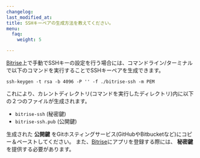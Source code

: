 ```yaml
---
changelog: 
last_modified_at: 
title: SSHキーペアの生成方法を教えてください。
menu:
  faq:
    weight: 5

---
```

[Bitrise](https://www.bitrise.io)上で手動でSSHキーの設定を行う場合には、コマンドライン/ターミナルで以下のコマンドを実行することでSSHキーペアを生成できます。

```
ssh-keygen -t rsa -b 4096 -P '' -f ./bitrise-ssh -m PEM
```

これにより、カレントディレクトリ(コマンドを実行したディレクトリ)内に以下の２つのファイルが生成されます。

* `bitrise-ssh` (秘密鍵)
* `bitrise-ssh.pub` (公開鍵)


生成された **公開鍵** をGitホスティングサービス(GitHubやBitbucketなど)にコピー＆ペーストしてください。
また、[Bitrise](https://www.bitrise.io)にアプリを登録する際には、 **秘密鍵** を提供する必要があります。